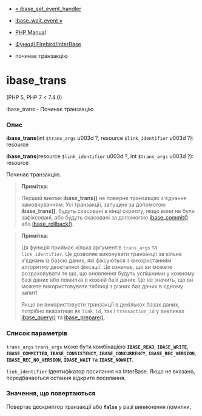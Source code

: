 - [« ibase_set_event_handler](function.ibase-set-event-handler.md)
- [ibase_wait_event »](function.ibase-wait-event.md)

- [PHP Manual](index.md)
- [Функції Firebird/InterBase](ref.ibase.md)
- починає транзакцію

# ibase_trans

(PHP 5, PHP 7 \< 7.4.0)

ibase_trans - Починає транзакцію

### Опис

**ibase_trans**(int `$trans_args` u003d ?, resource `$link_identifier` u003d ?):
resource

**ibase_trans**(resource `$link_identifier` u003d ?, int `$trans_args` u003d ?):
resource

Починає транзакцію.

> **Примітка**:
>
> Перший виклик **ibase_trans()** не поверне транзакцію з'єднання
> замовчуванням. Усі транзакції, запущені за допомогою **ibase_trans()**,
> будуть скасовані в кінці скрипту, якщо вони не були зафіксовані, або
> будуть скасовані за допомогою [ibase_commit()](function.ibase-commit.md)
> або [ibase_rollback()](function.ibase-rollback.md).

> **Примітка**:
>
> Ця функція приймає кілька аргументів `trans_args` та
> `link_identifier`. Це дозволяє виконувати транзакції за кілька
> з'єднань із базою даних, які фіксуються з використанням
> алгоритму двоетапної фіксації. Це означає, що ви можете
> розраховувати те що, що оновлення будуть успішними у кожному базі
> даних або помилка в кожній базі даних. Це не значить,
> що ви можете використовувати таблиці з різних баз даних в одному
> запит!
>
> Якщо ви використовуєте транзакції в декількох базах даних, потрібно
> вказатиме як `link_id`, так і `transaction_id` у викликах
> [ibase_query()](function.ibase-query.md) та
> [ibase_prepare()](function.ibase-prepare.md).

### Список параметрів

`trans_args`
`trans_args` може бути комбінацією **`IBASE_READ`**, **`IBASE_WRITE`**,
**`IBASE_COMMITTED`**, **`IBASE_CONSISTENCY`**, **`IBASE_CONCURRENCY`**,
**`IBASE_REC_VERSION`**, **`IBASE_REC_NO_VERSION`**, **`IBASE_WAIT`** та
**`IBASE_NOWAIT`**.

`link_identifier`
Ідентифікатор посилання на InterBase. Якщо не вказано, передбачається остання
відкрите посилання.

### Значення, що повертаються

Повертає дескриптор транзакції або **`false`** у разі виникнення
помилки.
